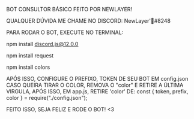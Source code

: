 BOT CONSULTOR BÁSICO FEITO POR NEWLAYER!

QUALQUER DÚVIDA ME CHAME NO DISCORD: NewLayer'💸#8248

PARA RODAR O BOT, EXECUTE NO TERMINAL:

npm install discord.js@12.0.0

npm install request

npm install colors

APÓS ISSO, CONFIGURE O PREFIXO, TOKEN DE SEU BOT EM config.json
CASO QUEIRA TIRAR O COLOR, REMOVA O "color"
E RETIRE A ÚLTIMA VIRGULA, APÓS ISSO, EM app.js,
RETIRE 'color' DE: const { token, prefix, color } = require("./config.json");

FEITO ISSO, SEJA FELIZ E RODE O BOT! <3

